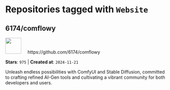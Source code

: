 # Repositories tagged with `Website`


## 6174/comflowy


<a href='https://github.com/6174/comflowy'>
<img src="https://avatars.githubusercontent.com/u/3872872?v=4" width="50" height="50"></a> &nbsp; &nbsp; https://github.com/6174/comflowy

**Stars**: `975` | **Created at**: `2024-11-21`


Unleash endless possibilities with ComfyUI and Stable Diffusion, committed to crafting refined AI-Gen tools and cultivating a vibrant community for both developers and users. 
